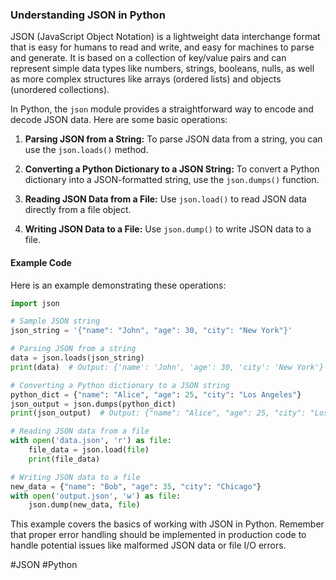 ### Understanding JSON in Python

JSON (JavaScript Object Notation) is a lightweight data interchange format that is easy for humans to read and write, and easy for machines to parse and generate. It is based on a collection of key/value pairs and can represent simple data types like numbers, strings, booleans, nulls, as well as more complex structures like arrays (ordered lists) and objects (unordered collections).

In Python, the `json` module provides a straightforward way to encode and decode JSON data. Here are some basic operations:

1. **Parsing JSON from a String:**
   To parse JSON data from a string, you can use the `json.loads()` method.

2. **Converting a Python Dictionary to a JSON String:**
   To convert a Python dictionary into a JSON-formatted string, use the `json.dumps()` function.

3. **Reading JSON Data from a File:**
   Use `json.load()` to read JSON data directly from a file object.

4. **Writing JSON Data to a File:**
   Use `json.dump()` to write JSON data to a file.

#### Example Code

Here is an example demonstrating these operations:

```python
import json

# Sample JSON string
json_string = '{"name": "John", "age": 30, "city": "New York"}'

# Parsing JSON from a string
data = json.loads(json_string)
print(data)  # Output: {'name': 'John', 'age': 30, 'city': 'New York'}

# Converting a Python dictionary to a JSON string
python_dict = {"name": "Alice", "age": 25, "city": "Los Angeles"}
json_output = json.dumps(python_dict)
print(json_output)  # Output: {"name": "Alice", "age": 25, "city": "Los Angeles"}

# Reading JSON data from a file
with open('data.json', 'r') as file:
    file_data = json.load(file)
    print(file_data)

# Writing JSON data to a file
new_data = {"name": "Bob", "age": 35, "city": "Chicago"}
with open('output.json', 'w') as file:
    json.dump(new_data, file)
```

This example covers the basics of working with JSON in Python. Remember that proper error handling should be implemented in production code to handle potential issues like malformed JSON data or file I/O errors.

#JSON #Python
